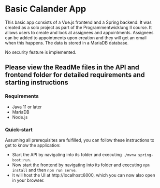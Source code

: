 # Basic Calander App

This basic app consists of a Vue.js frontend and a Spring backend.
It was created as a solo project as part of the Programmentwicklung II course.
It allows users to create and look at assignees and appointments. Assignees can be added to appointments upon creation and they will get an email when this happens.
The data is stored in a MariaDB database.

No security feature is implemented.

## Please view the ReadMe files in the API and frontend folder for detailed requirements and starting instructions

### Requirements

- Java 11 or later
- MariaDB
- Node.js

### Quick-start

Assuming all prerequisites are fulfilled, you can follow these instructions to get to know the application:
- Start the API by navigating into its folder and executing `./mvnw spring-boot:run`.
- Now start the frontend by navigating into its folder and executing `npm install` and then `npm run serve`.
- It will host the UI at http://localhost:8000, which you can now also open in your browser.

